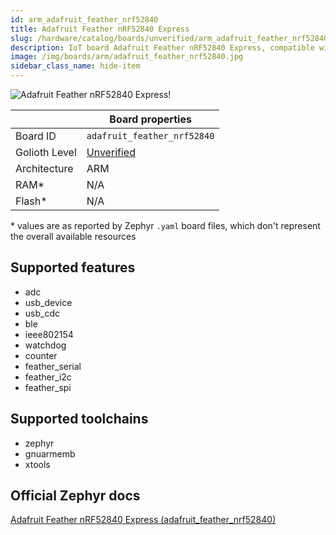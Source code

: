 ```yaml
---
id: arm_adafruit_feather_nrf52840
title: Adafruit Feather nRF52840 Express
slug: /hardware/catalog/boards/unverified/arm_adafruit_feather_nrf52840
description: IoT board Adafruit Feather nRF52840 Express, compatible with Golioth at unverified level.
image: /img/boards/arm/adafruit_feather_nrf52840.jpg
sidebar_class_name: hide-item
---
```


[//]: # (This is an auto-generated file, do not edit! Changes to it will be lost upon re-generation)

![Adafruit Feather nRF52840 Express!](/img/boards/arm/adafruit_feather_nrf52840.jpg "Adafruit Feather nRF52840 Express")

|                | Board properties     |
| -------------  | -------------------- |
| Board ID       | `adafruit_feather_nrf52840` |
| Golioth Level  | [Unverified](/hardware#unverified-boards) |
| Architecture   | ARM |
| RAM*           | N/A |
| Flash*         | N/A |

\* values are as reported by Zephyr `.yaml` board files, which don't represent the overall available resources



## Supported features

* adc
* usb_device
* usb_cdc
* ble
* ieee802154
* watchdog
* counter
* feather_serial
* feather_i2c
* feather_spi

## Supported toolchains

* zephyr
* gnuarmemb
* xtools

## Official Zephyr docs

[Adafruit Feather nRF52840 Express (adafruit_feather_nrf52840)](https://docs.zephyrproject.org/latest/boards/arm/adafruit_feather_nrf52840/doc/index.html)
